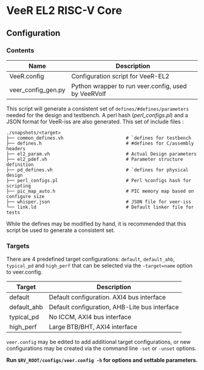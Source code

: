 # VeeR EL2 RISC-V Core

## Configuration

### Contents
Name                    | Description
----------------------  | ------------------------------
VeeR.config             | Configuration script for VeeR-EL2
veer_config_gen.py      | Python wrapper to run veer.config, used by VeeRVolf


This script will generate a consistent set of `defines/#defines/parameters` needed for the design and testbench.
A perl hash (*perl_configs.pl*) and a JSON format for VeeR-iss are also generated.
This set of include files :

    ./snapshots/<target>
    ├── common_defines.vh                       # `defines for testbench
    ├── defines.h                               # #defines for C/assembly headers
    ├── el2_param.vh                            # Actual Design parameters
    ├── el2_pdef.vh                             # Parameter structure definition
    ├── pd_defines.vh                           # `defines for physical design
    ├── perl_configs.pl                         # Perl %configs hash for scripting
    ├── pic_map_auto.h                          # PIC memory map based on configure size
    ├── whisper.json                            # JSON file for veer-iss
    └── link.ld                                 # Default linker file for tests



While the defines may be modified by hand, it is recommended that this script be used to generate a consistent set.

### Targets
There are 4 predefined target configurations: `default`, `default_ahb`, `typical_pd` and `high_perf` that can be selected via the `-target=name` option to veer.config.

Target                  | Description
----------------------  | ------------------------------
default                 | Default configuration. AXI4 bus interface
default_ahb             | Default configuration, AHB-Lite bus interface
typical_pd              | No ICCM, AXI4 bus interface
high_perf               | Large BTB/BHT, AXI4 interface


`veer.config` may be edited to add additional target configurations, or new configurations may be created via the command line `-set` or `-unset` options.

**Run `$RV_ROOT/configs/veer.config -h` for options and settable parameters.**
